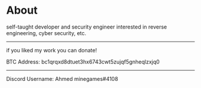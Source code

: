# About
self-taught developer and security engineer interested in reverse engineering, cyber security, etc.
__________________________________________________

if you liked my work you can donate!

BTC Address: bc1qrqxd8dtuet3hx6743cwt5zujqf5gnheqlzxjq0

___________________________________________________

Discord Username: Ahmed minegames#4108
